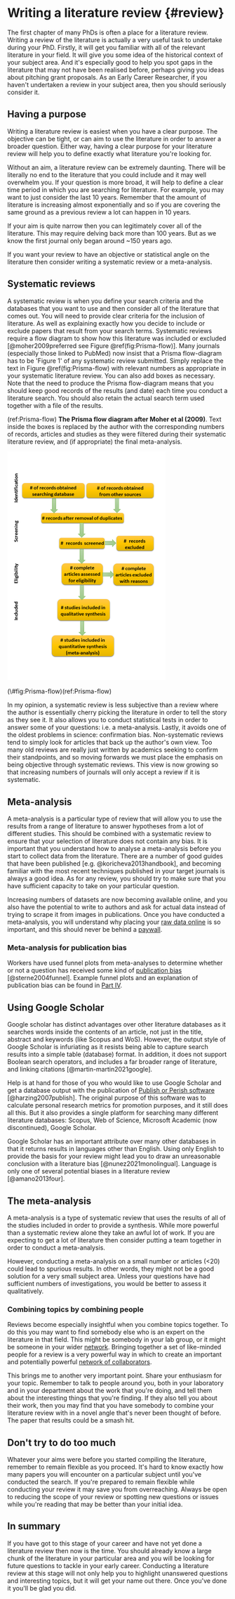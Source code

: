 # Writing a literature review {#review}

The first chapter of many PhDs is often a place for a literature review. Writing a review of the literature is actually a very useful task to undertake during your PhD. Firstly, it will get you familiar with all of the relevant literature in your field. It will give you some idea of the historical context of your subject area. And it's especially good to help you spot gaps in the literature that may not have been realised before, perhaps giving you ideas about pitching grant proposals. As an Early Career Researcher, if you haven't undertaken a review in your subject area, then you should seriously consider it.

## Having a purpose
Writing a literature review is easiest when you have a clear purpose. The objective can be tight, or can aim to use the literature in order to answer a broader question. Either way, having a clear purpose for your literature review will help you to define exactly what literature you're looking for. 

Without an aim, a literature review can be extremely daunting. There will be literally no end to the literature that you could include and it may well overwhelm you. If your question is more broad, it will help to define a clear time period in which you are searching for literature. For example, you may want to just consider the last 10 years. Remember that the amount of literature is increasing almost exponentially and so if you are covering the same ground as a previous review a lot can happen in 10 years. 

If your aim is quite narrow then you can legitimately cover all of the literature. This may require delving back more than 100 years. But as we know the first journal only began around ~150 years ago. 

If you want your review to have an objective or statistical angle on the literature then consider writing a systematic review or a meta-analysis.

## Systematic reviews
A systematic review is when you define your search criteria and the databases that you want to use and then consider all of the literature that comes out. You will need to provide clear criteria for the inclusion of literature. As well as explaining exactly how you decide to include or exclude papers that result from your search terms. Systematic reviews require a flow diagram to show how this literature was included or excluded [@moher2009preferred see Figure \@ref(fig:Prisma-flow)]. Many journals (especially those linked to PubMed) now insist that a Prisma flow-diagram has to be 'Figure 1' of any systematic review submitted. Simply replace the text in Figure \@ref(fig:Prisma-flow) with relevant numbers as appropriate in your systematic literature review. You can also add boxes as necessary. Note that the need to produce the Prisma flow-diagram means that you should keep good records of the results (and date) each time you conduct a literature search. You should also retain the actual search term used together with a file of the results.

(ref:Prisma-flow) **The Prisma flow diagram after Moher et al (2009)**. Text inside the boxes is replaced by the author with the corresponding numbers of records, articles and studies as they were filtered during their systematic literature review, and (if appropriate) the final meta-analysis.

<div class="figure">
<img src="figures/Prisma-flow.png" alt="(ref:Prisma-flow)" width="360" />
<p class="caption">(\#fig:Prisma-flow)(ref:Prisma-flow)</p>
</div>

In my opinion, a systematic review is less subjective than a review where the author is essentially cherry picking the literature in order to tell the story as they see it. It also allows you to conduct statistical tests in order to answer some of your questions: i.e. a meta-analysis. Lastly, it avoids one of the oldest problems in science: confirmation bias. Non-systematic reviews tend to simply look for articles that back up the author's own view. Too many old reviews are really just written by academics seeking to confirm their standpoints, and so moving forwards we must place the emphasis on being objective through systematic reviews. This view is now growing so that increasing numbers of journals will only accept a review if it is systematic. 

## Meta-analysis
A meta-analysis is a particular type of review that will allow you to use the results from a range of literature to answer hypotheses from a lot of different studies. This should be combined with a systematic review to ensure that your selection of literature does not contain any bias. It is important that you understand how to analyse a meta-analysis before you start to collect data from the literature. There are a number of good guides that have been published [e.g. @koricheva2013handbook], and becoming familiar with the most recent techniques published in your target journals is always a good idea. As for any review, you should try to make sure that you have sufficient capacity to take on your particular question. 

Increasing numbers of datasets are now becoming available online, and you also have the potential to write to authors and ask for actual data instead of trying to scrape it from images in publications. Once you have conducted a meta-analysis, you will understand why placing your [raw data online](https://howtowriteaphd.org/data.html) is so important, and this should never be behind a [paywall](#supplementary-information-and-data).

### Meta-analysis for publication bias
Workers have used funnel plots from meta-analyses to determine whether or not a question has received some kind of [publication bias](#pubbias) [@sterne2004funnel]. Example funnel plots and an explanation of publication bias can be found in [Part IV](#pubbias).



## Using Google Scholar
Google scholar has distinct advantages over other literature databases as it searches words inside the contents of an article, not just in the title, abstract and keywords (like Scopus and WoS). However, the output style of Google Scholar is infuriating as it resists being able to capture search results into a simple table (database) format. In addition, it does not support Boolean search operators, and includes a far broader range of literature, and linking citations [@martin-martin2021google]. 

Help is at hand for those of you who would like to use Google Scholar and get a database output with the publication of [Publish or Perish software](https://harzing.com/resources/publish-or-perish) [@harzing2007publish]. The original purpose of this software was to calculate personal research metrics for promotion purposes, and it still does all this. But it also provides a single platform for searching many different literature databases: Scopus, Web of Science, Microsoft Academic (now discontinued), Google Scholar. 

Google Scholar has an important attribute over many other databases in that it returns results in languages other than English. Using only English to provide the basis for your review might lead you to draw an unreasonable conclusion with a literature bias [@nunez2021monolingual]. Language is only one of several potential biases in a literature review [@amano2013four].

## The meta-analysis
A meta-analysis is a type of systematic review that uses the results of all of the studies included in order to provide a synthesis. While more powerful than a systematic review alone they take an awful lot of work. If you are expecting to get a lot of literature then consider putting a team together in order to conduct a meta-analysis.

However, conducting a meta-analysis on a small number or articles (<20) could lead to spurious results. In other words, they might not be a good solution for a very small subject area. Unless your questions have had sufficient numbers of investigations, you would be better to assess it qualitatively.

### Combining topics by combining people
Reviews become especially insightful when you combine topics together. To do this you may want to find somebody else who is an expert on the literature in that field. This might be somebody in your lab group, or it might be someone in your wider [network](#networks). Bringing together a set of like-minded people for a review is a very powerful way in which to create an important and potentially powerful [network of collaborators](#networks). 

This brings me to another very important point. Share your enthusiasm for your topic. Remember to talk to people around you, both in your laboratory and in your department about the work that you're doing, and tell them about the interesting things that you're finding. If they also tell you about their work, then you may find that you have somebody to combine your literature review with in a novel angle that's never been thought of before. The paper that results could be a smash hit.

## Don't try to do too much
Whatever your aims were before you started compiling the literature, remember to remain flexible as you proceed. It's hard to know exactly how many papers you will encounter on a particular subject until you've conducted the search. If you're prepared to remain flexible while conducting your review it may save you from overreaching. Always be open to reducing the scope of your review or spotting new questions or issues while you're reading that may be better than your initial idea. 

## In summary
If you have got to this stage of your career and have not yet done a literature review then now is the time. You should already know a large chunk of the literature in your particular area and you will be looking for future questions to tackle in your early career. Conducting a literature review at this stage  will not only help you to highlight unanswered questions and interesting topics, but it will get your name out there. Once you've done it you'll be glad you did.
